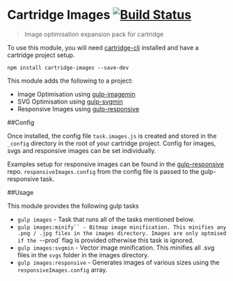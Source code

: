 # Cartridge Images [![Build Status](https://travis-ci.org/cartridge/cartridge-images.svg?branch=master)](https://travis-ci.org/cartridge/cartridge-images)

> Image optimisation expansion pack for cartridge

To use this module, you will need [cartridge-cli](https://github.com/cartridge/cartridge-cli) installed and have a cartridge project setup.

```shell
npm install cartridge-images --save-dev
```

This module adds the following to a project:

* Image Optimisation using [gulp-imagemin](https://github.com/sindresorhus/gulp-imagemin)
* SVG Optimisation using [gulp-svgmin](https://github.com/ben-eb/gulp-svgmin)
* Responsive Images using [gulp-responsive](https://github.com/mahnunchik/gulp-responsive)

##Config

Once installed, the config file `task.images.js` is created and stored in the `_config` directory in the root of your cartridge project. Config for images, svgs and responsive images can be set individually.

Examples setup for responsive images can be found in the [gulp-responsive](https://github.com/mahnunchik/gulp-responsive) repo. `responsiveImages.config` from the config file is passed to the gulp-responsive task.

##Usage

This module provides the following gulp tasks

* `gulp images` - Task that runs all of the tasks mentioned below.
* `gulp images:minify`` - Bitmap image minification. This minifies any .png / .jpg files in the images directory. Images are only optmised if the `--prod` flag is provided otherwise this task is ignored.
* `gulp images:svgmin` - Vector image minification. This minifies all .svg files in the `svgs` folder in the images directory.
* `gulp images:responsive` - Generates images of various sizes using the `responsiveImages.config` array.
